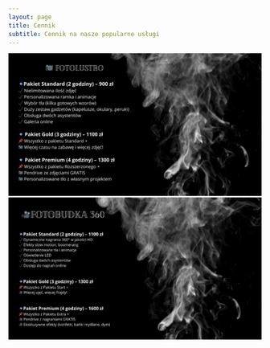 ```yaml
---
layout: page
title: Cennik
subtitle: Cennik na nasze popularne usługi
---
```


<img src="/assets/img/cennik.png" alt="cennik-fotolustro">

<br>

<img src="/assets/img/cennik-fotobudka360_1.jpg" alt="cennik-fotobudka360">
